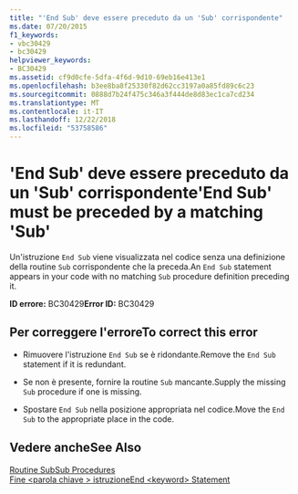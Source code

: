 ```yaml
---
title: "'End Sub' deve essere preceduto da un 'Sub' corrispondente"
ms.date: 07/20/2015
f1_keywords:
- vbc30429
- bc30429
helpviewer_keywords:
- BC30429
ms.assetid: cf9d0cfe-5dfa-4f6d-9d10-69eb16e413e1
ms.openlocfilehash: b3ee8ba8f25330f82d62cc3197a0a85fd89c6c23
ms.sourcegitcommit: 0888d7b24f475c346a3f444de8d83ec1ca7cd234
ms.translationtype: MT
ms.contentlocale: it-IT
ms.lasthandoff: 12/22/2018
ms.locfileid: "53758586"
---
```

# <a name="end-sub-must-be-preceded-by-a-matching-sub"></a><span data-ttu-id="deb81-102">'End Sub' deve essere preceduto da un 'Sub' corrispondente</span><span class="sxs-lookup"><span data-stu-id="deb81-102">'End Sub' must be preceded by a matching 'Sub'</span></span>
<span data-ttu-id="deb81-103">Un'istruzione `End Sub` viene visualizzata nel codice senza una definizione della routine `Sub` corrispondente che la preceda.</span><span class="sxs-lookup"><span data-stu-id="deb81-103">An `End Sub` statement appears in your code with no matching `Sub` procedure definition preceding it.</span></span>  
  
 <span data-ttu-id="deb81-104">**ID errore:** BC30429</span><span class="sxs-lookup"><span data-stu-id="deb81-104">**Error ID:** BC30429</span></span>  
  
## <a name="to-correct-this-error"></a><span data-ttu-id="deb81-105">Per correggere l'errore</span><span class="sxs-lookup"><span data-stu-id="deb81-105">To correct this error</span></span>  
  
-   <span data-ttu-id="deb81-106">Rimuovere l'istruzione `End Sub` se è ridondante.</span><span class="sxs-lookup"><span data-stu-id="deb81-106">Remove the `End Sub` statement if it is redundant.</span></span>  
  
-   <span data-ttu-id="deb81-107">Se non è presente, fornire la routine `Sub` mancante.</span><span class="sxs-lookup"><span data-stu-id="deb81-107">Supply the missing `Sub` procedure if one is missing.</span></span>  
  
-   <span data-ttu-id="deb81-108">Spostare `End Sub` nella posizione appropriata nel codice.</span><span class="sxs-lookup"><span data-stu-id="deb81-108">Move the `End Sub` to the appropriate place in the code.</span></span>  
  
## <a name="see-also"></a><span data-ttu-id="deb81-109">Vedere anche</span><span class="sxs-lookup"><span data-stu-id="deb81-109">See Also</span></span>  
 [<span data-ttu-id="deb81-110">Routine Sub</span><span class="sxs-lookup"><span data-stu-id="deb81-110">Sub Procedures</span></span>](../../visual-basic/programming-guide/language-features/procedures/sub-procedures.md)  
 [<span data-ttu-id="deb81-111">Fine \<parola chiave > istruzione</span><span class="sxs-lookup"><span data-stu-id="deb81-111">End \<keyword> Statement</span></span>](../../visual-basic/language-reference/statements/end-keyword-statement.md)
